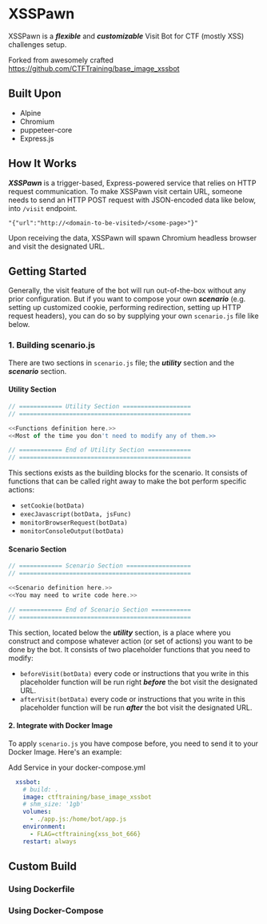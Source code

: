 # XSSPawn
XSSPawn is a ***flexible*** and ***customizable*** Visit Bot for CTF (mostly XSS) challenges setup.

Forked from awesomely crafted https://github.com/CTFTraining/base_image_xssbot

## Built Upon
- Alpine
- Chromium
- puppeteer-core
- Express.js

## How It Works
***XSSPawn*** is a trigger-based, Express-powered service that relies on HTTP request communication. To make XSSPawn visit certain URL, someone needs to send an HTTP POST request with JSON-encoded data like below, into `/visit` endpoint.

```
"{"url":"http://<domain-to-be-visited>/<some-page>"}"
```

Upon receiving the data, XSSPawn will spawn Chromium headless browser and visit the designated URL.

## Getting Started

Generally, the visit feature of the bot will run out-of-the-box without any prior configuration. But if you want to compose your own ***scenario*** (e.g. setting up customized cookie, performing redirection, setting up HTTP request headers), you can do so by supplying your own `scenario.js` file like below.

### 1. Building **scenario.js**

There are two sections in `scenario.js` file; the ***utility*** section and the ***scenario*** section. 

#### Utility Section

```javascript
// ============ Utility Section ===================
// ================================================

<<Functions definition here.>>
<<Most of the time you don't need to modify any of them.>>

// ============ End of Utility Section ============
// ================================================
```

This sections exists as the building blocks for the scenario. It consists of functions that can be called right away to make the bot perform specific actions:
- `setCookie(botData)`
- `execJavascript(botData, jsFunc)`
- `monitorBrowserRequest(botData)`
- `monitorConsoleOutput(botData)`

#### Scenario Section
```javascript
// ============ Scenario Section ==================
// ================================================

<<Scenario definition here.>>
<<You may need to write code here.>>

// ============ End of Scenario Section ===========
// ================================================
```

This section, located below the ***utility*** section, is a place where you construct and compose whatever action (or set of actions) you want to be done by the bot. It consists of two placeholder functions that you need to modify:
- `beforeVisit(botData)`
every code or instructions that you write in this placeholder function will be run right ***before*** the bot visit the designated URL.
- `afterVisit(botData)`
every code or instructions that you write in this placeholder function will be run ***after*** the bot visit the designated URL.

#### 2. Integrate with Docker Image

To apply `scenario.js` you have compose before, you need to send it to your Docker Image. Here's an example:

Add Service in your docker-compose.yml

```yaml
  xssbot:
    # build: .
    image: ctftraining/base_image_xssbot
    # shm_size: '1gb'
    volumes:
      - ./app.js:/home/bot/app.js
    environment:
      - FLAG=ctftraining{xss_bot_666}
    restart: always
```

## Custom Build

### Using Dockerfile
### Using Docker-Compose

